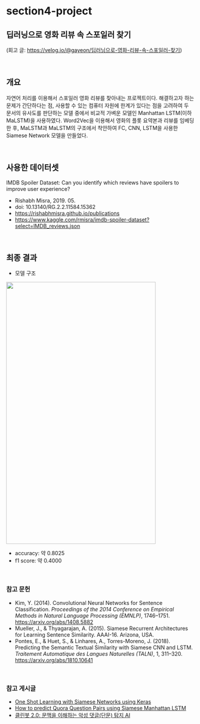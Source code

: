 # section4-project

## 딥러닝으로 영화 리뷰 속 스포일러 찾기

(회고 글: https://velog.io/@gayeon/딥러닝으로-영화-리뷰-속-스포일러-찾기)

<br/>

## 개요

자연어 처리를 이용해서 스포일러 영화 리뷰를 찾아내는 프로젝트이다. 해결하고자 하는 문제가 간단하다는 점, 사용할 수 있는 컴퓨터 자원에 한계가 있다는 점을 고려하여 두 문서의 유사도를 판단하는 모델 중에서 비교적 가벼운 모델인 Manhattan LSTM(이하 MaLSTM)을 사용하였다. Word2Vec을 이용해서 영화의 플롯 요약본과 리뷰를 임베딩 한 후, MaLSTM과 MaLSTM의 구조에서 착안하여 FC, CNN, LSTM을 사용한 Siamese Network 모델을 만들었다.

<br/>

 ## 사용한 데이터셋
 
IMDB Spoiler Dataset: Can you identify which reviews have spoilers to improve user experience?
- Rishabh Misra, 2019. 05. <br/>
- doi: 10.13140/RG.2.2.11584.15362 <br/>
- https://rishabhmisra.github.io/publications
- https://www.kaggle.com/rmisra/imdb-spoiler-dataset?select=IMDB_reviews.json

<br/>

## 최종 결과

- 모델 구조

<img src="https://user-images.githubusercontent.com/70365836/119447678-3ac3e880-bd6b-11eb-8115-c1d754bef0c8.png" width="400" height="700">

- accuracy: 약 0.8025
- f1 score: 약 0.4000

<br/>

### 참고 문헌

- Kim, Y. (2014). Convolutional Neural Networks for Sentence Classification. *Proceedings of the 2014 Conference on Empirical Methods in Natural Language Processing (EMNLP)*, 1746–1751.
    https://arxiv.org/abs/1408.5882  
- Mueller, J., & Thyagarajan, A. (2015). Siamese Recurrent Architectures for Learning Sentence Similarity. AAAI-16. Arizona, USA.
- Pontes, E., & Huet, S., & Linhares, A., Torres-Moreno, J. (2018). Predicting the Semantic Textual Similarity with Siamese CNN and LSTM. *Traitement Automatique des Langues Naturelles (TALN)*, 1, 311–320.
    https://arxiv.org/abs/1810.10641

<br/>

### 참고 게시글

- [One Shot Learning with Siamese Networks using Keras](https://towardsdatascience.com/one-shot-learning-with-siamese-networks-using-keras-17f34e75bb3d)
- [How to predict Quora Question Pairs using Siamese Manhattan LSTM](https://medium.com/mlreview/implementing-malstm-on-kaggles-quora-question-pairs-competition-8b31b0b16a07)
- [클린봇 2.0: 문맥을 이해하는 악성 댓글(단문) 탐지 AI](https://d2.naver.com/helloworld/7753273)

<br/>
